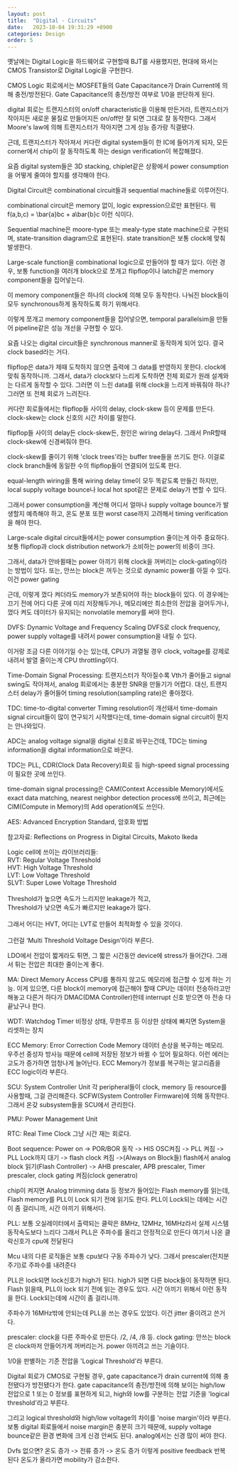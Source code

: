 ```yaml
---
layout: post
title:  "Digital - Circuits"
date:   2023-10-04 19:31:29 +0900
categories: Design
order: 5
---
```


옛날에는 Digital Logic을 하드웨어로 구현할때 BJT를 사용했지만,
현대에 와서는 CMOS Transistor로 Digital Logic을 구현한다.


CMOS Logic 회로에서는 MOSFET들의 Gate Capacitance가 Drain Current에 의해 충전/방전된다.
Gate Capacitance의 충전/방전 여부로 1/0을 판단하게 된다.

digital 회로는 트랜지스터의 on/off characteristic을 이용해 만든거라,
트랜지스터가 작아지든 새로운 물질로 만들어지든 on/off만 잘 되면 그대로 잘 동작한다.
그래서 Moore's law에 의해 트랜지스터가 작아지면 그게 성능 증가랑 직결됐다.

근데, 트랜지스터가 작아져서 커다란 digital system들이 한 IC에 들어가게 되자,
모든 corner에서 chip이 잘 동작하도록 하는 design verification이 복잡해졌다.

요즘 digital system들은 3D stacking, chiplet같은 상황에서 power consumption을 어떻게 줄여야 할지를 생각해야 한다.

Digital Circuit은 combinational circuit들과 sequential machine들로 이루어진다.

combinational circuit은 memory 없이, logic expression으로만 표현된다.
뭐 f(a,b,c) = \bar{a}bc + a\bar{b}c 이런 식이다.

Sequential machine은 moore-type 또는 mealy-type state machine으로 구현되며, state-transition diagram으로 표현된다.
state transition은 보통 clock에 맞춰 발생한다.

Large-scale function을 combinational logic으로 만들어야 할 때가 있다.
이런 경우, 보통 function을 여러개 block으로 쪼개고 flipflop이나 latch같은 memory component들을 집어넣는다.

이 memory component들은 하나의 clock에 의해 모두 동작한다.
나눠진 block들이 모두 synchronous하게 동작하도록 하기 위해서다.

이렇게 쪼개고 memory component들을 집어넣으면, temporal parallelsim을 만들어 pipeline같은 성능 개선을 구현할 수 있다.

요즘 나오는 digital circuit들은 synchronous manner로 동작하게 되어 있다.
결국 clock based라는 거다.

flipflop은 data가 제때 도착하지 않으면 출력에 그 data를 반영하지 못한다. clock에 맞춰 동작하니까.
그래서, data가 clock보다 느리게 도착하면 전체 회로가 원래 설계와는 다르게 동작할 수 있다.
그러면 이 느린 data를 위해 clock을 느리게 바꿔줘야 하나? 그러면 또 전체 회로가 느려진다.

커다란 회로들에서는 flipflop들 사이의 delay, clock-skew 등이 문제를 만든다.
clock-skew는 clock 신호의 시간 차이를 말한다.

flipflop들 사이의 delay든 clock-skew든, 원인은 wiring delay다.
그래서 PnR할때 clock-skew에 신경써줘야 한다.

clock-skew를 줄이기 위해 'clock trees'라는 buffer tree들을 쓰기도 한다.
이걸로 clock branch들에 동일한 수의 flipflop들이 연결되어 있도록 한다.

equal-length wiring을 통해 wiring delay time이 모두 똑같도록 만들긴 하지만,
local supply voltage bounce나 local hot spot같은 문제로 delay가 변할 수 있다.

그래서 power consumption을 계산해 어디서 얼마나 supply voltage bounce가 발생할지 예측해야 하고,
온도 분포 또한 worst case까지 고려해서 timing verification을 해야 한다.

Large-scale digital circuit들에서는 power consumption 줄이는게 아주 중요하다.
보통 flipflop과 clock distribution network가 소비하는 power의 비중이 크다.

그래서, data가 안바뀔때는 power 아끼기 위해 clock을 꺼버리는 clock-gating이라는 방법이 있다.
또는, 안쓰는 block은 꺼두는 것으로 dynamic power를 아낄 수 있다. 이건 power gating

근데, 이렇게 껐다 켜더라도 memory가 보존되어야 하는 block들이 있다.
이 경우에는 끄기 전에 어디 다른 곳에 미리 저장해두거나,
메모리에만 최소한의 전압을 걸어두거나,
껐다 켜도 데이터가 유지되는 nonvolatile memory를 써야 한다.

DVFS: Dynamic Voltage and Frequency Scaling
DVFS로 clock frequency, power supply voltage를 내려서 power consumption을 내릴 수 있다.

이거랑 조금 다른 이야기일 수는 있는데, CPU가 과열될 경우 clock, voltage를 강제로 내려서 발열 줄이는게 CPU throttling이다.

Time-Domain Signal Processing:
트랜지스터가 작아질수록 Vth가 줄어들고 signal swing도 작아져서, analog 회로에서는 충분한 SNR을 만들기가 어렵다.
대신, 트랜지스터 delay가 줄어들어 timing resolution(sampling rate)은 좋아졌다.

TDC: time-to-digital converter
Timing resolution이 개선돼서 time-domain signal circuit들이 많이 연구되기 시작했다는데,
time-domain signal circuit이 뭔지는 안나와있다.

ADC는 analog voltage signal을 digital 신호로 바꾸는건데,
TDC는 timing information을 digital information으로 바꾼다.

TDC는 PLL, CDR(Clock Data Recovery)회로 등 high-speed signal processing이 필요한 곳에 쓰인다.

time-domain signal processing은 CAM(Context Accessible Memory)에서도 exact data matching, nearest neighbor detection process에 쓰이고,
최근에는 CIM(Compute in Memory)의 Add operation에도 쓰인다.

AES: Advanced Encryption Standard, 암호화 방법

참고자료:
Reflections on Progress in Digital Circuits, Makoto Ikeda

Logic cell에 쓰이는 라이브러리들:<br>
RVT: Regular Voltage Threshold<br>
HVT: High Voltage Threshold<br>
LVT: Low Voltage Threshold<br>
SLVT: Super Lowe Voltage Threshold<br>
<br>
Threshold가 높으면 속도가 느리지만 leakage가 적고,<br>
Threshold가 낮으면 속도가 빠르지만 leakage가 많다.<br>
<br>
그래서 어디는 HVT, 어디는 LVT로 만들어 최적화할 수 있을 것이다.<br>
<br>
그런걸 ‘Multi Threshold Voltage Design’이라 부른다.<br>


LDO에서 전압이 짧게라도 튀면, 그 짧은 시간동안 device에 stress가 들어간다.
그래서 튀는 전압은 최대한 줄이는게 좋다.

MA: Direct Memory Access
CPU를 통하지 않고도 메모리에 접근할 수 있게 하는 기능.
이게 있으면, 다른 block이 memory에 접근해야 할때 CPU는 데이터 전송하라고만 해놓고
다른거 하다가 DMAC(DMA Controller)한테 interrupt 신호 받으면 아 전송 다 끝났구나 한다.

WDT: Watchdog Timer
비정상 상태, 무한루프 등 이상한 상태에 빠지면 System을 리셋하는 장치

ECC Memory: Error Correction Code Memory
데이터 손상을 복구하는 메모리.
우주선 중성자 방사능 때문에 cell에 저장된 정보가 바뀔 수 있어 필요하다.
이런 에러는 고도가 증가하면 엄청나게 늘어난다.
ECC Memory가 정보를 복구하는 알고리즘을 ECC logic이라 부른다.

SCU: System Controller Unit
각 peripheral들이 clock, memory 등 resource를 사용할때, 그걸 관리해준다.
SCFW(System Controller Firmware)에 의해 동작한다.
그래서 온갖 subsystem들을 SCU에서 관리한다.

PMU: Power Management Unit

RTC: Real Time Clock
그냥 시간 재는 회로다.

Boot sequence:
Power on -> POR/BOR 동작 ->
HIS OSC켜짐 -> PLL 켜짐 -> PLL Lock까지 대기 -> flash clock 켜짐 ->(Always on Block들)
flash에서 analog block 읽기(Flash Controller)
-> AHB prescaler, APB prescaler, Timer prescaler, clock gating 켜짐(clock generatro)


chip이 켜지면 Analog trimming data 등 정보가 들어있는 Flash memory를 읽는데,
Flash memory를 PLL이 Lock 되기 전에 읽기도 한다. PLL이 Lock되는 데에는 시간이 좀 걸리니까, 시간 아끼기 위해서다.


PLL:
보통 오실레이터에서 출력되는 클락은 8MHz, 12MHz, 16MHz라서 실제 시스템 동작속도보다 느리다
그래서 PLL은 주파수를 올리고 안정적으로 만든다
여기서 나온 클락신호가 cpu에 전달된다

Mcu 내의 다른 로직들은 보통 cpu보다 구동 주파수가 낮다. 그래서 prescaler(전치분주기)로 주파수를 내려준다


PLL은 lock되면 lock신호가 high가 된다. high가 되면 다른 block들이 동작하면 된다.
Flash 읽을때, PLL이 lock 되기 전에 읽는 경우도 있다. 시간 아끼기 위해서 이런 동작을 한다. Lock되는데에 시간이 좀 걸리니까.

주파수가 16MHz밖에 안되는데 PLL을 쓰는 경우도 있었다. 이건 jitter 줄이려고 쓴거다.

prescaler: clock을 다른 주파수로 만든다. /2, /4, /8 등.
clock gating: 안쓰는 block은 clock마저 안들어가게 꺼버리는거. power 아끼려고 쓰는 기술이다.

1/0을 판별하는 기준 전압을 'Logical Threshold'라 부른다.

Digital 회로가 CMOS로 구현될 경우, gate capacitance가 drain current에 의해 충전됐다가 방전됐다가 한다.
gate capacitance의 충전/방전에 의해 보이는 high/low 전압으로 1 또는 0 정보를 표현하게 되고,
high와 low를 구분하는 전압 기준을 'logical threshold'라고 부른다.

그리고 logical threshold와 high/low voltage의 차이를 'noise margin'이라 부른다.
보통 digital 회로들에서 noise margin은 충분히 크기 때문에,
supply voltage bounce같은 환경 변화에 크게 신경 안써도 된다.
analog에서는 신경 많이 써야 한다.

Dvfs 없으면?
온도 증가 -> 전류 증가 -> 온도 증가
이렇게 positive feedback 반복된다
온도가 올라가면 mobility가 감소한다.